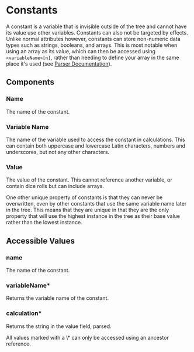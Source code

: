 # Constants

A constant is a variable that is invisible outside of the tree and cannot have its value use other variables. Constants can also not be targeted by effects. Unlike normal attributes however, constants can store non-numeric data types such as strings, booleans, and arrays. This is most notable when using an array as its value, which can then be accessed using `<variableName>[n]`, rather than needing to define your array in the same place it's used \(see [Parser Documentation](../creating-a-library/parser-documentation.md#data-types)\).

## Components

### Name

The name of the constant.

### Variable Name

The name of the variable used to access the constant in calculations. This can contain both uppercase and lowercase Latin characters, numbers and underscores, but not any other characters.

### Value

The value of the constant. This cannot reference another variable, or contain dice rolls but can include arrays.

<p class="hint info">
One other unique property of constants is that they can never be overwritten, even by other constants that use the same variable name later in the tree. This means that they are unique in that they are the only property that will use the highest instance in the tree as their base value rather than the lowest instance.
</p>

## Accessible Values

### name

The name of the constant.

### variableName\*

Returns the variable name of the constant.

### calculation\*

Returns the string in the value field, parsed.

<p class="hint warning">
All values marked with a \* can only be accessed using an ancestor reference.
</p>

